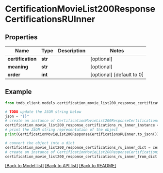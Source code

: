 # CertificationMovieList200ResponseCertificationsRUInner


## Properties

Name | Type | Description | Notes
------------ | ------------- | ------------- | -------------
**certification** | **str** |  | [optional] 
**meaning** | **str** |  | [optional] 
**order** | **int** |  | [optional] [default to 0]

## Example

```python
from tmdb_client.models.certification_movie_list200_response_certifications_ru_inner import CertificationMovieList200ResponseCertificationsRUInner

# TODO update the JSON string below
json = "{}"
# create an instance of CertificationMovieList200ResponseCertificationsRUInner from a JSON string
certification_movie_list200_response_certifications_ru_inner_instance = CertificationMovieList200ResponseCertificationsRUInner.from_json(json)
# print the JSON string representation of the object
print(CertificationMovieList200ResponseCertificationsRUInner.to_json())

# convert the object into a dict
certification_movie_list200_response_certifications_ru_inner_dict = certification_movie_list200_response_certifications_ru_inner_instance.to_dict()
# create an instance of CertificationMovieList200ResponseCertificationsRUInner from a dict
certification_movie_list200_response_certifications_ru_inner_from_dict = CertificationMovieList200ResponseCertificationsRUInner.from_dict(certification_movie_list200_response_certifications_ru_inner_dict)
```
[[Back to Model list]](../README.md#documentation-for-models) [[Back to API list]](../README.md#documentation-for-api-endpoints) [[Back to README]](../README.md)


